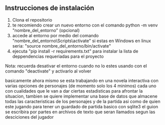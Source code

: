 ## Instrucciones de instalación

1. Clona el repositorio
2. te recomiendo crear un nuevo entorno con el comando python -m venv "nombre_del_entorno" (opcional)
3. accede al entorno por medio del comando "nombre_del_entorno\Scripts\activate" si estas en Windows
en linux seria: "source nombre_del_entorno/bin/activate"
4. ejecuta "pip install -r requirements.txt" para instalar la lista de deppendencias requeriadas para el proyecto

Nota: recuerda desativar el entorno cuando no lo estes usando con el comando "deactivate" y activarlo al volver

basicamente ahora mismo se esta trabajando en una novela interactiva con varias opciones de personajes (de momento solo los 4 minimos) cada uno con cualidades que le van a dar ciertas estadisticas para afrontar la situacion, tambien se quiere implementar una base de datos que almacene todas las caracteristicas de los personajes y de la partida asi como de quien este jugando para tener un guardado de partida basico con sqlite3 el guion se escribira por partes en archivos de texto que seran llamados segun las desciciones del jugador
